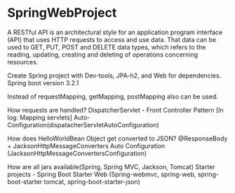 # SpringWebProject

A RESTful API is an architectural style for an application program interface (API) that uses HTTP requests to access and use data. That data can be used to GET, PUT, POST and DELETE data types, which refers to the reading, updating, creating and deleting of operations concerning resources.

Create Spring project with Dev-tools, JPA-h2, and Web for dependencies. 
Spring boot version 3.2.1

Instead of requestMapping, getMapping, postMapping also can be used.

How requests are handled?
	DispatcherServlet - Front Controller Pattern [In log: Mapping servlets]
	Auto-Configuration(dispatacherServletAutoConfiguration)

How does HelloWorldBean Object get converted to JSON?
	@ResponseBody + JacksonHttpMessageConverters
	Auto Configuration (JacksonHttpMessageConvertersConfiguration)


How are all jars available(Spring, Spring MVC, Jackson, Tomcat)
Starter projects - Spring Boot Starter Web (Spring-webmvc, spring-web, spring-boot-starter tomcat, spring-boot-starter-json)

